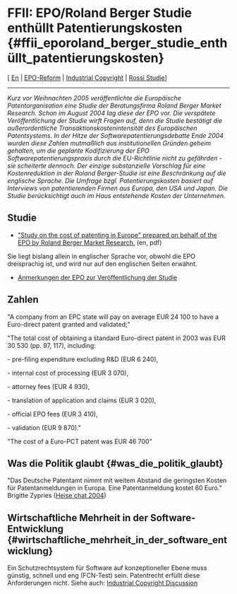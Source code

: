 # FFII: EPO/Roland Berger Studie enthüllt Patentierungskosten {#ffii_eporoland_berger_studie_enthüllt_patentierungskosten}

\[ [ En](EPOBerger051221En "wikilink") \| [
EPO-Reform](EPOreformEn "wikilink") \| [ Industrial
Copyright](IndpropEn "wikilink") \| [ Rossi
Studie](Rossi050310En "wikilink")\]

------------------------------------------------------------------------

*Kurz vor Weihnachten 2005 veröffentlichte die Europäische
Patentorganisation eine Studie der Beratungsfirma Roland Berger Market
Research. Schon im August 2004 lag diese der EPO vor. Die verspätete
Veröffentlichung der Studie wirft Fragen auf, denn die Studie bestätigt
die außerordentliche Transaktionskostenintensität des Europäischen
Patentsystems. In der Hitze der Softwarepatentierungsdebatte Ende 2004
wurden diese Zahlen mutmaßlich aus institutionellen Gründen geheim
gehalten, um die geplante Kodifizierung der EPO
Softwarepatentierungspraxis durch die EU-Richtlinie nicht zu gefährden -
sie scheiterte dennoch. Der einzige substanzielle Vorschlag für eine
Kostenreduktion in der Roland Berger-Studie ist eine Beschränkung auf
die englische Sprache. Die Umfrage bzgl. Patentierungskosten basiert auf
Interviews von patentierenden Firmen aus Europa, den USA und Japan. Die
Studie berücksichtigt auch im Haus entstehende Kosten der Unternehmen.*

## Studie

-   [\"Study on the cost of patenting in Europe\" prepared on behalf of
    the EPO by Roland Berger Market
    Research.](http://www.european-patent-office.org/epo/new/cost_anaylsis_2005_study_en.pdf "wikilink")
    (en, pdf)

Sie liegt bislang allein in englischer Sprache vor, obwohl die EPO
dreisprachig ist, und wird nur auf den englischen Seiten erwähnt.

-   [Anmerkungen der EPO zur Veröffentlichung der
    Studie](http://www.european-patent-office.org/news/info/2005_12_14_e.htm "wikilink")

## Zahlen

\"A company from an EPC state will pay on average EUR 24 100 to have a
Euro-direct patent granted and validated;\"

\"The total cost of obtaining a standard Euro-direct patent in 2003 was
EUR 30 530 (pp. 97, 117), including:

\- pre-filing expenditure excluding R&D (EUR 6 240),

\- internal cost of processing (EUR 3 070),

\- attorney fees (EUR 4 930),

\- translation of application and claims (EUR 3 020),

\- official EPO fees (EUR 3 410),

\- validation (EUR 9 870).\"

\"The cost of a Euro-PCT patent was EUR 46 700\"

## Was die Politik glaubt {#was_die_politik_glaubt}

\"Das Deutsche Patentamt nimmt mit weitem Abstand die geringsten Kosten
für Patentanmeldungen in Europa. Eine Patentanmeldung kostet 60 Euro.\"
Brigitte Zypries ([Heise chat
2004](http://www.heise.de/chat/archiv/04/05/28/archiv.shtml "wikilink"))

## Wirtschaftliche Mehrheit in der Software-Entwicklung {#wirtschaftliche_mehrheit_in_der_software_entwicklung}

Ein Schutzrechtsystem für Software auf konzeptioneller Ebene muss
günstig, schnell und eng (FCN-Test) sein. Patentrecht erfüllt diese
Anforderungen nicht. Siehe auch: [ Industrial Copyright
Discussion](IndpropEn "wikilink")
